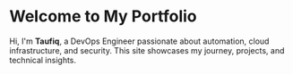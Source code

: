 # Welcome to My Portfolio

Hi, I'm **Taufiq**, a DevOps Engineer passionate about automation, cloud infrastructure, and security. This site showcases my journey, projects, and technical insights.
